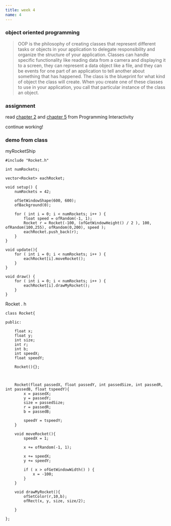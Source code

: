 ```yaml
---
title: week 4
name: 4
---
```


<h3 class="text-muted">object oriented programming</h3>

<blockquote>OOP is the philosophy of creating classes that represent different tasks or objects in your application to delegate responsibility and organize the structure of your application. Classes can handle specific functionality like reading data from a camera and displaying it to a screen, they can represent a data object like a file, and they can be events for one part of an application to tell another about something that has happened. The class is the blueprint for what kind of object the class will create. When you create one of these classes to use in your application, you call that particular instance of the class an object. </blockquote>

<h3 class="text-muted">assignment</h3>

read <a href="{{site.url}}/media/pdfs/programming_interactivity_chapter_2.pdf" class="inline" target="_blank">chapter 2</a> and <a href="{{site.url}}/media/pdfs/programming_interactivity_chapter_5.pdf" class="inline" target="_blank">chapter 5</a> from Programming Interactivity

continue working!

<h3 class="text-muted">demo from class</h3>

myRocketShip

	#include "Rocket.h"

	int numRockets;

	vector<Rocket> eachRocket;

	void setup() {
	    numRockets = 42;
	    
		ofSetWindowShape(600, 600);
		ofBackground(0);
		
		for ( int i = 0; i < numRockets; i++ ) {
		    float speed = ofRandom(-1, 1);
		    Rocket r = Rocket(-100, (ofGetWindowHeight() / 2 ), 100, ofRandom(100,255), ofRandom(0,200), speed );
		    eachRocket.push_back(r);
		}
	}

	void update(){
	    for ( int i = 0; i < numRockets; i++ ) {
	        eachRocket[i].moveRocket();
	    }
	}

	void draw() {
	    for ( int i = 0; i < numRockets; i++ ) {
	        eachRocket[i].drawMyRocket();
	    }
	}


Rocket . h

	class Rocket{

	public:

	    float x;
	    float y;
	    int size;
	    int r;
	    int b;
	    int speedX;
	    float speedY;
	    
	    Rocket(){};
	    
	    
	    
		Rocket(float passedX, float passedY, int passedSize, int passedR, int passedB, float tspeedY){
	        x = passedX;
	        y = passedY;
	        size = passedSize;
	        r = passedR;
	        b = passedB;
	        
	        speedY = tspeedY;
		}
		
		void moveRocket(){
		    speedX = 1;
	    
		    x += ofRandom(-1, 1);
		    
		    x += speedX;
		    y += speedY;
		    
		    if ( x > ofGetWindowWidth() ) {
		        x = -100;
		    }
		}
		
		void drawMyRocket(){
		    ofSetColor(r,10,b);
		    ofRect(x, y, size, size/2);
		    
		}

	};
